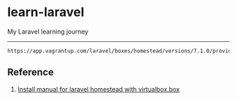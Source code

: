 # learn-laravel
My Laravel learning journey

---

```
https://app.vagrantup.com/laravel/boxes/homestead/versions/7.1.0/providers/virtualbox.box
```
## Reference
1. [Install manual for laravel homestead with virtualbox.box](https://stackoverflow.com/questions/48869730/install-manual-for-laravel-homestead-with-virtualbox-box)

